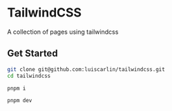 # TailwindCSS

A collection of pages using tailwindcss

## Get Started

```bash
git clone git@github.com:luiscarlin/tailwindcss.git
cd tailwindcss

pnpm i

pnpm dev
```